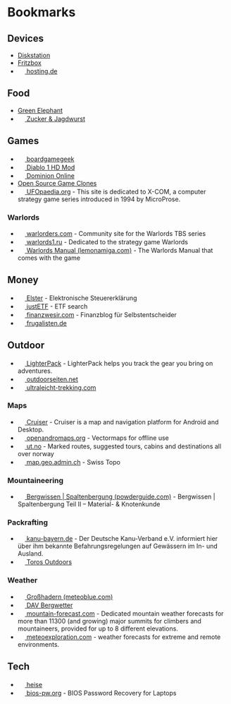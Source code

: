 # Bookmarks

## Devices

* [Diskstation](https://diskstation.fritz.box:5000)
* [Fritzbox](https://fritz.box)
* [<img src="https://secure.hosting.de/assets/sites/hosting/favicon-16x16.png" width="16" height="16" /> hosting.de](https://secure.hosting.de/login)

## Food

* [Green Elephant](https://greenelephant.bio)
* [<img src="https://www.zuckerjagdwurst.com/favicon-32x32.png" width="16" height="16" /> Zucker & Jagdwurst](https://www.zuckerjagdwurst.com/de)

## Games

* [<img src="https://cf.geekdo-static.com/icons/favicon2.ico" width="16" height="16" /> boardgamegeek](https://boardgamegeek.com/user/scratch85)
* [<img src="https://mod.diablo.noktis.pl/opg-d3.jpg" width="16" height="16" /> Diablo 1 HD Mod](https://mod.diablo.noktis.pl/)
* [<img src="https://dominion.games/favicon.ico" width="16" height="16" /> Dominion Online](https://dominion.games)
* [Open Source Game Clones](https://osgameclones.com/)
* [<img src="https://www.ufopaedia.org/skins/common/images/wiki.png" width="16" height="16" /> UFOpaedia.org](https://www.ufopaedia.org) - This site is dedicated to X-COM, a computer strategy game series introduced in 1994 by MicroProse.

### Warlords

* [<img src="http://www.warlorders.com/favicon.ico" width="16" height="16" /> warlorders.com](http://www.warlorders.com/) - Community site for the Warlords TBS series
* [<img src="http://www.warlords1.ru/templates/files/favicon.ico" width="16" height="16" /> warlords1.ru](https://translate.google.de/translate?sl=auto&tl=en&u=http%3A%2F%2Fwww.warlords1.ru%2F) - Dedicated to the strategy game Warlords
* [<img src="https://www.lemonamiga.com/inc/favicons/favicon-16x16.png" width="16" height="16" /> Warlords Manual (lemonamiga.com)](https://www.lemonamiga.com/games/docs.php?id=1752) - The Warlords Manual that comes with the game

## Money

* [<img src="https://www.elster.de/eportal/img/fav/eop/favicon.ico" width="16" height="16" /> Elster](https://www.elster.de) - Elektronische Steuererklärung
* [<img src="https://www.justetf.com/favicon.ico" width="16" height="16" /> justETF](https://www.justetf.com/) - ETF search
* [<img src="https://www.finanzwesir.com/_themes/finanzwesir/img/favicon.ico" width="16" height="16" /> finanzwesir.com](https://www.finanzwesir.com/) - Finanzblog für Selbstentscheider
* [<img src="https://frugalisten.de/wp-content/uploads/2020/12/favicon.png" width="16" height="16" /> frugalisten.de](https://frugalisten.de/steuern-kapitalertraege-privatier-optimieren/)

## Outdoor

* [<img src="https://lighterpack.com/favicon.png" width="16" height="16" /> LighterPack](https://lighterpack.com) - LighterPack helps you track the gear you bring on adventures.
* [<img src="https://www.outdoorseiten.net/vb5/favicon.ico" width="16" height="16" /> outdoorseiten.net](https://www.outdoorseiten.net/)
* [<img src="https://www.ultraleicht-trekking.com/forum/uploads/monthly_2016_02/ultraleicht-trekking.ico.dbe08bef0ade0c1f7e7301302e996887.ico" width="16" height="16" /> ultraleicht-trekking.com](https://www.ultraleicht-trekking.com/)

### Maps

* [<img src="https://wiki.openstreetmap.org/favicon.ico" width="16" height="16" /> Cruiser](https://wiki.openstreetmap.org/wiki/Cruiser) - Cruiser is a map and navigation platform for Android and Desktop.
* [<img src="https://www.openandromaps.org/wp-content/images/favicon_32_4bit.ico" width="16" height="16" /> openandromaps.org](https://www.openandromaps.org/) - Vectormaps for offline use
* [<img src="https://ut.no/favicon.ico" width="16" height="16" /> ut.no](https://ut.no/kart) - Marked routes, suggested tours, cabins and destinations all over norway
* [<img src="https://map.geo.admin.ch/favicon.ico" width="16" height="16" /> map.geo.admin.ch](https://map.geo.admin.ch) - Swiss Topo

### Mountaineering

* [<img src="https://www.powderguide.com/_LAYOUT/work/resources/img/icons/favicon-16x16.png" width="16" height="16" /> Bergwissen | Spaltenbergung (powderguide.com)](https://www.powderguide.com/magazin/safety-themen/artikel/bergwissen-spaltenbergung-teil-ii-material-knotenkunde.html) - Bergwissen | Spaltenbergung Teil II – Material- & Knotenkunde

### Packrafting

* [<img src="https://www.kanu-bayern.de/theme/favicon.ico" width="16" height="16" /> kanu-bayern.de](https://www.kanu-bayern.de/Umwelt/Gewaesser-Info/Befahrungsregeln/) - Der Deutsche Kanu-Verband e.V. informiert hier über ihm bekannte Befahrungsregelungen auf Gewässern im In- und Ausland.
* [<img src="https://www.toros-outdoors.de/wp-content/uploads/2020/06/1000TOROSoutdoors2019_logo_transparent-1-e1591183089287.png" width="16" height="16" /> Toros Outdoors](https://www.toros-outdoors.de)

### Weather

* [<img src="https://www.meteoblue.com/favicon.ico" width="16" height="16" /> Großhadern (meteoblue.com)](https://www.meteoblue.com/de/wetter/woche/gro%c3%9fhadern_deutschland_2915562)
* [<img src="https://www.alpenverein.de/chameleon/public/ad8b54d5-311a-f3b9-c7b0-534414978f08/favicon_18441.ico" width="16" height="16" /> DAV Bergwetter](https://www.alpenverein.de/DAV-Services/Bergwetter/Alpen)
* [<img src="https://www.mountain-forecast.com/favicon.ico" width="16" height="16" /> mountain-forecast.com](https://www.mountain-forecast.com/) - Dedicated mountain weather forecasts for more than 11300 (and growing) major summits for climbers and mountaineers, provided for up to 8 different elevations.
* [<img src="https://www.meteoexploration.com/static/forecasts/images/favicon.png" width="16" height="16" /> meteoexploration.com](https://www.meteoexploration.com/en/forecasts/) - weather forecasts for extreme and remote environments.

## Tech

* [<img src="https://www.heise.de/icons/ho/favicon/favicon-32x32.png" width="16" height="16" /> heise](https://www.heise.de/)
* [<img src="https://beta.bios-pw.org/assets/images/bios-pw-192.png" width="16" height="16" /> bios-pw.org](https://beta.bios-pw.org/) - BIOS Password Recovery for Laptops
